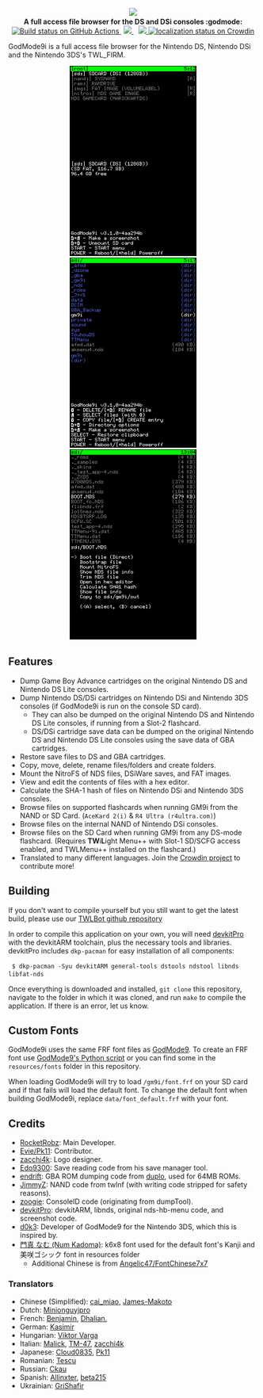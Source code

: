 <p align="center">
	<img src="https://github.com/DS-Homebrew/GodMode9i/raw/master/resources/logo2_small.png"><br>
	<b>A full access file browser for the DS and DSi consoles :godmode:</b>
	<br>
	<a href="https://github.com/DS-Homebrew/GodMode9i/actions/workflows/building.yml">
		<img src="https://github.com/DS-Homebrew/GodMode9i/actions/workflows/building.yml/badge.svg" height="20" alt="Build status on GitHub Actions">
	</a>
	<a href="https://discord.gg/yD3spjv" style="padding-left: 5px; padding-right: 5px;">
		<img src="https://img.shields.io/badge/Discord%20Server-%23GodMode9i-green.svg">
	</a>
	<a href="https://gbatemp.net/threads/release-godmode9i-all-access-file-browser-for-the-ds-i-and-3ds.520096/" style="padding-left: 5px;">
		<img src="https://img.shields.io/badge/GBAtemp-thread-blue.svg" height="20">
	</a>
	<a href="https://crowdin.com/project/godmode9i">
		<img src="https://badges.crowdin.net/godmode9i/localized.svg" alt="localization status on Crowdin">
	</a>
</p>

GodMode9i is a full access file browser for the Nintendo DS, Nintendo DSi and the Nintendo 3DS's TWL_FIRM.

<div align="center">
	<img src="https://github.com/DS-Homebrew/GodMode9i/raw/master/resources/screenshots/drive-menu.png" alt="Drive menu">
	<img src="https://github.com/DS-Homebrew/GodMode9i/raw/master/resources/screenshots/file-list.png" alt="File list">
	<img src="https://github.com/DS-Homebrew/GodMode9i/raw/master/resources/screenshots/nds-file-menu.png" alt="NDS file menu">
</div>

## Features

- Dump Game Boy Advance cartridges on the original Nintendo DS and Nintendo DS Lite consoles.
- Dump Nintendo DS/DSi cartridges on Nintendo DSi and Nintendo 3DS consoles (if GodMode9i is run on the console SD card).
   - They can also be dumped on the original Nintendo DS and Nintendo DS Lite consoles, if running from a Slot-2 flashcard.
   - DS/DSi cartridge save data can be dumped on the original Nintendo DS and Nintendo DS Lite consoles using the save data of GBA cartridges.
- Restore save files to DS and GBA cartridges.
- Copy, move, delete, rename files/folders and create folders.
- Mount the NitroFS of NDS files, DSiWare saves, and FAT images.
- View and edit the contents of files with a hex editor.
- Calculate the SHA-1 hash of files on Nintendo DSi and Nintendo 3DS consoles.
- Browse files on supported flashcards when running GM9i from the NAND or SD Card. (`AceKard 2(i)` & `R4 Ultra (r4ultra.com)`)
- Browse files on the internal NAND of Nintendo DSi consoles.
- Browse files on the SD Card when running GM9i from any DS-mode flashcard. (Requires **TW**i**L**ight Menu++ with Slot-1 SD/SCFG access enabled, and TWLMenu++ installed on the flashcard.)
- Translated to many different languages. Join the [Crowdin project](https://crowdin.com/project/godmode9i) to contribute more!

## Building
If you don't want to compile yourself but you still want to get the latest build, please use our [TWLBot github repository](https://github.com/TWLBot/Builds/blob/master/extras/GodMode9i.7z)

In order to compile this application on your own, you will need [devkitPro](https://devkitpro.org/) with the devkitARM toolchain, plus the necessary tools and libraries. devkitPro includes `dkp-pacman` for easy installation of all components:

```
 $ dkp-pacman -Syu devkitARM general-tools dstools ndstool libnds libfat-nds
```

Once everything is downloaded and installed, `git clone` this repository, navigate to the folder in which it was cloned, and run `make` to compile the application. If there is an error, let us know.

## Custom Fonts
GodMode9i uses the same FRF font files as [GodMode9](https://github.com/d0k3/GodMode9). To create an FRF font use [GodMode9's Python script](https://github.com/d0k3/GodMode9/blob/master/utils/fontriff.py) or you can find some in the `resources/fonts` folder in this repository.

When loading GodMode9i will try to load `/gm9i/font.frf` on your SD card and if that fails will load the default font. To change the default font when building GodMode9i, replace `data/font_default.frf` with your font.

## Credits
* [RocketRobz](https://github.com/RocketRobz): Main Developer.
* [Evie/Pk11](https://github.com/Epicpkmn11): Contributor.
* [zacchi4k](https://github.com/zacchi4k): Logo designer.
* [Edo9300](https://github.com/edo9300): Save reading code from his save manager tool.
* [endrift](https://github.com/endrift): GBA ROM dumping code from [duplo](https://github.com/endrift/duplo), used for 64MB ROMs.
* [JimmyZ](https://github.com/JimmyZ): NAND code from twlnf (with writing code stripped for safety reasons).
* [zoogie](https://github.com/zoogie): ConsoleID code (originating from dumpTool).
* [devkitPro](https://github.com/devkitPro): devkitARM, libnds, original nds-hb-menu code, and screenshot code.
* [d0k3](https://github.com/d0k3): Developer of GodMode9 for the Nintendo 3DS, which this is inspired by.
* [門真 なむ (Num Kadoma)](https://littlelimit.net): k6x8 font used for the default font's Kanji and 美咲ゴシック font in resources folder
   * Additional Chinese is from [Angelic47/FontChinese7x7](https://github.com/Angelic47/FontChinese7x7)

### Translators
* Chinese (Simplified): [cai_miao](https://crowdin.com/profile/cai_miao), [James-Makoto](https://crowdin.com/profile/vcmod55)
* Dutch: [Minionguyjpro](https://crowdin.com/profile/minionguyjpro)
* French: [Benjamin](https://crowdin.com/profile/sombrabsol), [Dhalian.](https://crowdin.com/profile/dhalian3630)
* German: [Kasimir](https://crowdin.com/profile/redstonekasi)
* Hungarian: [Viktor Varga](http://github.com/vargaviktor)
* Italian: [Malick](https://crowdin.com/profile/malick1160), [TM-47](https://crowdin.com/profile/-tm-), [zacchi4k](https://crowdin.com/profile/zacchi4k)
* Japanese: [Cloud0835](https://crowdin.com/profile/cloud0835), [Pk11](https://github.com/Epicpkmn11)
* Romanian: [Tescu](https://crowdin.com/profile/tescu48)
* Russian: [Ckau](https://crowdin.com/profile/ckau)
* Spanish: [Allinxter](https://crowdin.com/profile/allinxter), [beta215](https://crowdin.com/profile/beta215)
* Ukrainian: [GriShafir](https://crowdin.com/profile/grishafir)

